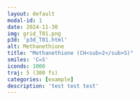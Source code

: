 ```yaml
---
layout: default
modal-id: 1
date: 2024-11-30
img: grid_T01.png
p3d: 'p3d_T01.html'
alt: Methanethione
title: "Methanethione (CH<sub>2</sub>S)"
smiles: 'C=S'
iconds: 1000
traj: 5 (300 fs)
categories: [example]
description: 'test test test'
---
```

